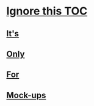 # [Ignore this TOC](index.md)
## [It's](index.md)
## [Only](index.md)
## [For](index.md)
## [Mock-ups](index.md)
